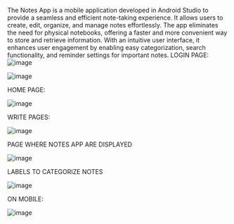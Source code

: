 The Notes App is a mobile application developed in Android
Studio to provide a seamless and efficient note-taking
experience. It allows users to create, edit, organize, and
manage notes effortlessly. The app eliminates the need for
physical notebooks, offering a faster and more convenient
way to store and retrieve information. With an intuitive user
interface, it enhances user engagement by enabling easy
categorization, search functionality, and reminder settings for
important notes.
LOGIN PAGE:
![image](https://github.com/user-attachments/assets/cee85e69-6cf7-484f-8017-8faf065e6124)

![image](https://github.com/user-attachments/assets/eb816efa-bd2d-492d-b8e2-585d697d0689)

HOME PAGE:

![image](https://github.com/user-attachments/assets/e8dce95a-3cfb-445e-bf37-8675b522dbe1)

WRITE PAGES:

![image](https://github.com/user-attachments/assets/196b6733-b60d-4f93-8f1c-46a94899752e)

PAGE WHERE NOTES APP ARE DISPLAYED

![image](https://github.com/user-attachments/assets/75b6efef-1d63-440b-b7c0-44b6bca26253)

LABELS TO CATEGORIZE NOTES

![image](https://github.com/user-attachments/assets/a8eee454-7025-469d-a455-ba4fb2bb569d)

 ON MOBILE:
 
 ![image](https://github.com/user-attachments/assets/3c6f11e3-569b-45f8-9c99-65b180e1d735)
